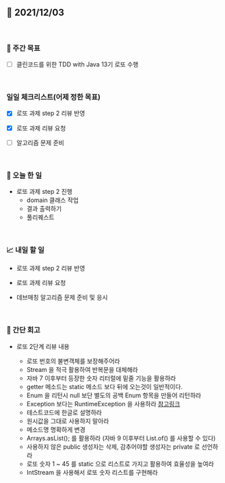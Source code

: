 ## 📅 2021/12/03

<br/>

### 🏹 주간 목표

- [ ] 클린코드를 위한 TDD with Java 13기 로또 수행

<br/>

### 일일 체크리스트(어제 정한 목표)

- [x] 로또 과제 step 2 리뷰 반영

- [x] 로또 과제 리뷰 요청

- [ ] 알고리즘 문제 준비

<br/>

### 💯 오늘 한 일

- 로또 과제 step 2 진행
  - domain 클래스 작업
  - 결과 출력하기
  - 풀리퀘스트

<br/>

### 📈 내일 할 일

- 로또 과제 step 2 리뷰 반영
  
- 로또 과제 리뷰 요청

- 데브매칭 알고리즘 문제 준비 및 응시

<br/>

### 🧐 간단 회고


- 로또 2단계 리뷰 내용

  
  - 로또 번호의 불변객체를 보장해주어라
  - Stream 을 적극 활용하여 반복문을 대체해라
  - 자바 7 이후부터 등장한 숫자 리터럴에 밑줄 기능을 활용하라
  - getter 메소드는 static 메소드 보다 뒤에 오는것이 일반적이다.
  - Enum 을 리턴시 null 보단 별도의 공백 Enum 항목을 만들어 리턴하라
  - Exception 보다는 RuntimeException 을 사용하라    [참고링크](https://goateedev.tistory.com/148)
  - 테스트코드에 한글로 설명하라
  - 원시값을 그대로 사용하지 말아라
  - 메소드명 명확하게 변경
  - Arrays.asList(); 를 활용하라 (자바 9 이후부터 List.of() 를 사용할 수 있다)
  - 사용하지 않은 public 생성자는 삭제, 감추어야할 생성자는 private 로 선언하라
  - 로또 숫자 1 ~ 45 를 static 으로 리스트로 가지고 활용하여 효율성을 높여라
  - IntStream 을 사용해서 로또 숫자 리스트를 구현해라
  
  
